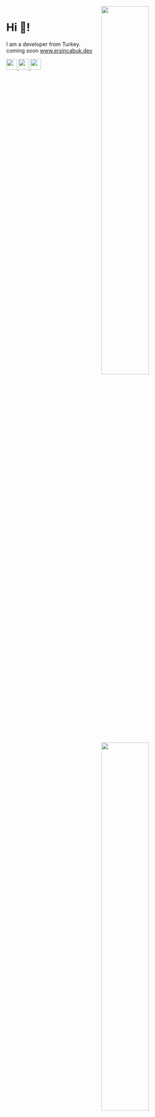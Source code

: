 
<img width="50%" align="right" src="https://github-readme-stats.vercel.app/api?username=ErsinCabuk&count_private=true&show_icons=true&theme=dark&hide_border=true&include_all_commits=true">
<img width="50%" align="right" src="https://github-readme-stats.vercel.app/api/top-langs/?username=anuraghazra&layout=compact">

# Hi 👋!
I am a developer from Turkey. 
<br>
coming soon <a href="https://github.com/ErsinCabuk/ersincabuk.dev">www.ersincabuk.dev</a>


<a href="http://www.instagram.com/ersincabk" target="_blank" rel="noreferrer">
  <img src="https://raw.githubusercontent.com/danielcranney/readme-generator/main/public/icons/socials/instagram.svg" width="28" height="28" />
</a>
<a href="https://www.twitter.com/ErsinCabk" target="_blank" rel="noreferrer">
  <img src="https://raw.githubusercontent.com/danielcranney/readme-generator/main/public/icons/socials/twitter-dark.svg" width="28" height="28" />
</a>
<a href="https://www.linkedin.com/in/ersincabuk/" target="_blank" rel="noreferrer">
  <img src="https://raw.githubusercontent.com/danielcranney/readme-generator/main/public/icons/socials/linkedin.svg" width="28" height="28" />
</a>
